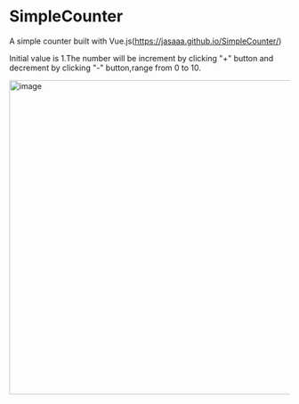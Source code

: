 # SimpleCounter

A simple counter built with Vue.js(https://jasaaa.github.io/SimpleCounter/)

Initial value is 1.The number will be increment by clicking "+" button and decrement by clicking "-" button,range from 0 to 10.

<img width="565" alt="image" src="https://github.com/JasAAA/SimpleCounter/assets/144316341/a1ac3673-4668-4a99-b837-c438cdcdcee1">


